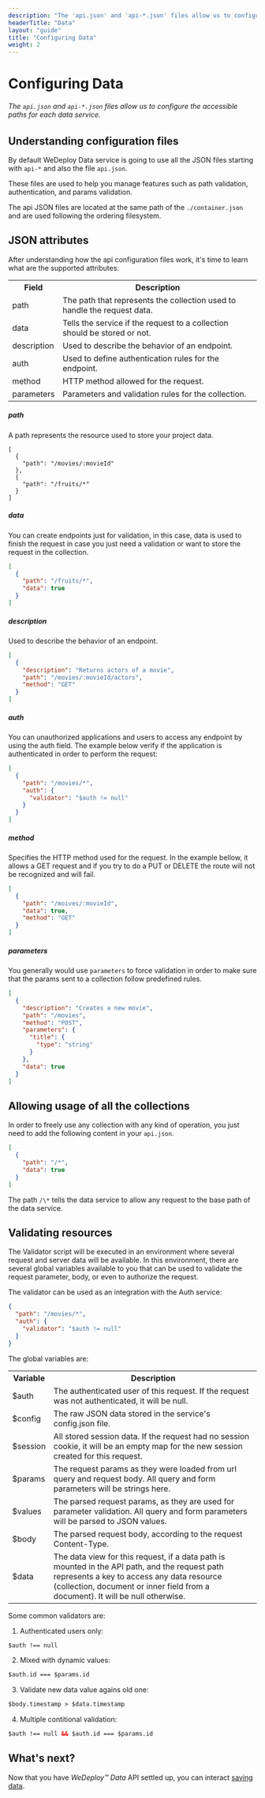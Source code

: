 ```yaml
---
description: "The 'api.json' and 'api-*.json' files allow us to configure the accessible paths for each data service."
headerTitle: "Data"
layout: "guide"
title: "Configuring Data"
weight: 2
---
```


# Configuring Data

###### The `api.json` and `api-*.json` files allow us to configure the accessible paths for each data service.

<article id="article_1">

## Understanding configuration files

By default WeDeploy Data service is going to use all the JSON files starting with `api-*` and also the file `api.json`.

These files are used to help you manage features such as path validation, authentication, and params validation.

The api JSON files are located at the same path of the `./container.json` and are used following the ordering filesystem.

</article>

<article id="article_2">

## JSON attributes

After understanding how the api configuration files work, it's time to learn what are the supported attributes:

<table class="table">
  <tr>
    <th>Field</th> <th>Description</th>
  </tr>
  <tr>
    <td>path</td> <td>The path that represents the collection used to handle the request data.</td>
  </tr>
  <tr>
    <td>data</td> <td>Tells the service if the request to a collection should be stored or not.</td>
  </tr>
  <tr>
    <td>description</td> <td>Used to describe the behavior of an endpoint.</td>
  </tr>
  <tr>
    <td>auth</td> <td>Used to define authentication rules for the endpoint.</td>
  </tr>
  <tr>
    <td>method</td> <td>HTTP method allowed for the request.</td>
  </tr>
  <tr>
    <td>parameters</td> <td>Parameters and validation rules for the collection.</td>
  </tr>
</table>

##### path

A path represents the resource used to store your project data.

```
[
  {
    "path": "/movies/:movieId"
  },
  {
    "path": "/fruits/*"
  }
]
```

##### data

You can create endpoints just for validation, in this case, data is used to finish the request in case you just need a validation or want to store the request in the collection.

```json
[
  {
    "path": "/fruits/*",
    "data": true
  }
]
```

##### description

Used to describe the behavior of an endpoint.

```json
[
  {
    "description": "Returns actors of a movie",
    "path": "/movies/:movieId/actors",
    "method": "GET"
  }
]
```

##### auth

You can unauthorized applications and users to access any endpoint by using the auth field. The example below verify if the application is authenticated in order to perform the request:

```json
[
  {
    "path": "/movies/*",
    "auth": {
      "validator": "$auth != null"
    }
  }
]
```

##### method

Specifies the HTTP method used for the request. In the example bellow, it allows a GET request and if you try to do a PUT or DELETE the route will not be recognized and will fail.

```json
[
  {
    "path": "/moives/:movieId",
    "data": true,
    "method": "GET"
  }
]
```

##### parameters

You generally would use `parameters` to force validation in order to make sure that the params sent to a collection follow predefined rules.

```json
[
  {
    "description": "Creates a new movie",
    "path": "/movies",
    "method": "POST",
    "parameters": {
      "title": {
        "type": "string"
      }
    },
    "data": true
  }
]
```

</article>

<article id="article_3">

## Allowing usage of all the collections

In order to freely use any collection with any kind of operation, you just need to add the following content in your `api.json`.

```json
[
  {
    "path": "/*",
    "data": true
  }
]
```

The path `/\*` tells the data service to allow any request to the base path of the data service.

</article>

<article id="article_4">

## Validating resources

The Validator script will be executed in an environment where several request and server data will be available. In this environment, there are several global variables available to you that can be used to validate the request parameter, body, or even to authorize the request.

The validator can be used as an integration with the Auth service:

```json
{
  "path": "/movies/*",
  "auth": {
    "validator": "$auth != null"
  }
}
```

The global variables are:

<table class="table">
  <tr>
    <th>Variable</th> <th>Description</th>
  </tr>
  <tr>
    <td>$auth</td> <td>The authenticated user of this request. If the request was not authenticated, it will be null.</td>
  </tr>
  <tr>
    <td>$config</td> <td>The raw JSON data stored in the service's config.json file.</td>
  </tr>
  <tr>
    <td>$session</td> <td>All stored session data. If the request had no session cookie, it will be an empty map for the new session created for this request.</td>
  </tr>
  <tr>
    <td>$params</td> <td>The request params as they were loaded from url query and request body. All query and form parameters will be strings here.</td>
  </tr>
  <tr>
    <td>$values</td> <td>The parsed request params, as they are used for parameter validation. All query and form parameters will be parsed to JSON values.</td>
  </tr>
  <tr>
    <td>$body</td> <td>The parsed request body, according to the request Content-Type.</td>
  </tr>
  <tr>
    <td>$data</td> <td>The data view for this request, if a data path is mounted in the API path, and the request path represents a key to access any data resource (collection, document or inner field from a document). It will be null otherwise.</td>
  </tr>

</table>

Some common validators are:

1) Authenticated users only:

```xml
$auth !== null
```

2) Mixed with dynamic values:

```xml
$auth.id === $params.id
```

3) Validate new data value agains old one:

```xml
$body.timestamp > $data.timestamp
```

4) Multiple contitional validation:

```xml
$auth !== null && $auth.id === $params.id
```

</article>

## What's next?

Now that you have *WeDeploy™ Data* API settled up, you can interact [saving data](/docs/data/js/saving-data.html).
